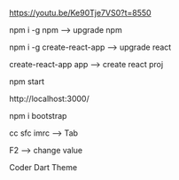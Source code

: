 
https://youtu.be/Ke90Tje7VS0?t=8550

npm i -g npm                --> upgrade npm

npm i -g create-react-app   --> upgrade react

create-react-app app        --> create react proj

npm start

http://localhost:3000/

npm i bootstrap

cc sfc imrc                   --> Tab

F2                         --> change value

Coder Dart Theme